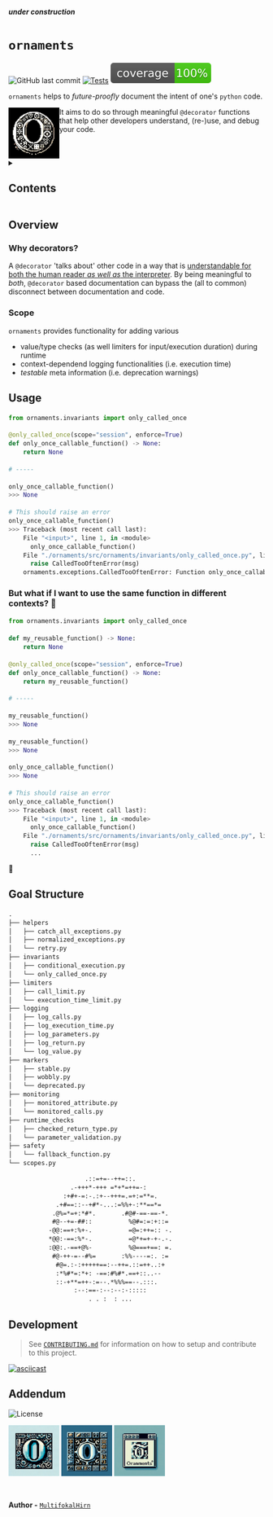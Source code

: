 
<!-- markdownlint-disable -->
*****under construction*****

<p align="center">
  <!-- github-banner-start -->
    <h1><code>ornaments</code></h1>
  <!-- github-banner-end -->
</p>

<!-- markdownlint-restore -->
![GitHub last commit](https://img.shields.io/github/last-commit/MultifokalHirn/ornaments)
[![Tests](https://github.com/MultifokalHirn/ornaments/actions/workflows/python-checks.yaml/badge.svg?branch=main)](https://github.com/MultifokalHirn/ornaments/actions/workflows/python-checks.yaml)
![Coverage](./docs/img/coverage.svg)

<!-- ![GitHub issues](https://img.shields.io/github/issues/MultifokalHirn/ornaments)
![GitHub tag (latest SemVer)](https://img.shields.io/github/v/tag/MultifokalHirn/ornaments) -->

`ornaments` helps to *future-proofly* document the intent of one's `python` code.

<img align="left" src="./docs/img/ornaments.png" width="100" height="100" />

It aims to do so through meaningful `@decorator` functions that help other developers understand, (re-)use, and debug your code.

<br clear="left"/>

<details>

<summary><h2>Contents</h2></summary>

- [Overview](#overview)
  - [Why decorators?](#why-decorators)
  - [Scope](#scope)
- [Usage](#usage)
  - [But what if I want to use the same function in different contexts? 🤔](#but-what-if-i-want-to-use-the-same-function-in-different-contexts-)
- [Goal Structure](#goal-structure)
- [Development](#development)
- [Addendum](#addendum)

</details>

## Overview

### Why decorators?

A `@decorator` 'talks about' other code in a way that is <u>understandable for both the human reader *as well as* the interpreter</u>. By being meaningful to *both*, `@decorator` based documentation can bypass the (all to common) disconnect between documentation and code.

### Scope

`ornaments` provides functionality for adding various

- value/type checks (as well limiters for input/execution duration) during runtime
- context-dependend logging functionalities (i.e. execution time)
- *testable* meta information (i.e. deprecation warnings)

## Usage

``` python
from ornaments.invariants import only_called_once

@only_called_once(scope="session", enforce=True)
def only_once_callable_function() -> None:
    return None

# -----

only_once_callable_function()
>>> None

# This should raise an error
only_once_callable_function()
>>> Traceback (most recent call last):
    File "<input>", line 1, in <module>
      only_once_callable_function()
    File "./ornaments/src/ornaments/invariants/only_called_once.py", line 45, in wrapper
      raise CalledTooOftenError(msg)
    ornaments.exceptions.CalledTooOftenError: Function only_once_callable_function has already been called in session. call_scope=(4522676512, <function only_once_callable_function at 0x10d929120>)
```

### But what if I want to use the same function in different contexts? 🤔

``` python
from ornaments.invariants import only_called_once

def my_reusable_function() -> None:
    return None

@only_called_once(scope="session", enforce=True)
def only_once_callable_function() -> None:
    return my_reusable_function()

# -----

my_reusable_function()
>>> None

my_reusable_function()
>>> None

only_once_callable_function()
>>> None

# This should raise an error
only_once_callable_function()
>>> Traceback (most recent call last):
    File "<input>", line 1, in <module>
      only_once_callable_function()
    File "./ornaments/src/ornaments/invariants/only_called_once.py", line 45, in wrapper
      raise CalledTooOftenError(msg)
      ...
```

<!-- <img width="1421" alt="Screenshot 2023-12-21 at 01 48 35" src="https://github.com/MultifokalHirn/ornaments/assets/7870758/8fce40d2-65e4-4c1f-8077-d5eb40641bc5"> -->
🚀

<!-- ## Ideas

``` python
if [typecheck | boolcheck | truthycheck | positivecheck | ...] and [raise | log | ...] error
```

. -->

## Goal Structure

``` txt
.
├── helpers
│   ├── catch_all_exceptions.py
│   ├── normalized_exceptions.py
│   └── retry.py
├── invariants
│   ├── conditional_execution.py
│   └── only_called_once.py
├── limiters
│   ├── call_limit.py
│   └── execution_time_limit.py
├── logging
│   ├── log_calls.py
│   ├── log_execution_time.py
│   ├── log_parameters.py
│   ├── log_return.py
│   └── log_value.py
├── markers
│   ├── stable.py
│   ├── wobbly.py
│   └── deprecated.py
├── monitoring
│   ├── monitored_attribute.py
│   └── monitored_calls.py
├── runtime_checks
│   ├── checked_return_type.py
│   └── parameter_validation.py
├── safety
│   └── fallback_function.py
└── scopes.py
```

``` txt
                     .::=+=--++=::.
                 .-+++*-+++ =*+*=++=-:
               :+#+-=:-.:+--+++=.=+:=**=.
             .+#==::--+#*-...:=%%+-:**==*=
            .@%=*=+:*#*.       .#@#-==-==-*.
            #@--+=-##::          %@#=:=:+::=
           -@@:==+:%+-.          =@=:++=:: -.
           *@@:-==:%*-.          =@*+=+-+-.-.
           :@@:.-==+@%-          %@===+==: =.
            #@-++-=--#%=       :%%----=:. :=
             #@=.:-:+++++==:--++=.::=++..:+
             :*%#*=:*+: -==:#%#*.==+::..--
             ::-+**=++-:=--.*%%%==--.:::.
                  :--:==-:--:--:-:::::
                      . . :  : ...
```

## Development
>
> See [`CONTRIBUTING.md`](./CONTRIBUTING.md) for information on how to setup and contribute to this project.

[![asciicast](https://asciinema.org/a/628233.svg)](https://asciinema.org/a/628233)

## Addendum

![License](https://img.shields.io/github/license/MultifokalHirn/ornaments)

<div>
  <img align="center" src="./docs/img/o1.png" width="100" height="100" />
  <img align="center" src="./docs/img/o2.png" width="100" height="100" />
  <img align="center" src="./docs/img/oran.png" width="100" height="100" />
</div>
<br />
<br />

**Author -** [`MultifokalHirn`](https://github.com/MultifokalHirn)
